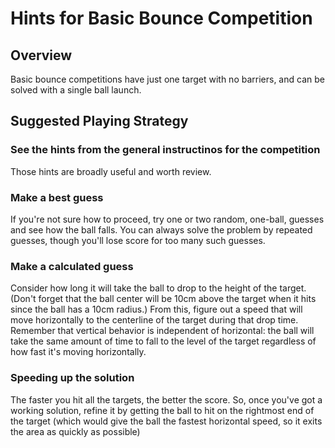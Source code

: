 <link rel="stylesheet" type="text/css" media="all" 
 href="../../../../CmpDocs.css" />

# Hints for Basic Bounce Competition

## Overview
Basic bounce competitions have just one target with no barriers, and can be 
solved with a single ball launch.

## Suggested Playing Strategy

### See the hints from the general instructinos for the competition
Those hints are broadly useful and worth review.

### Make a best guess
If you're not sure how to proceed, try one or two random, one-ball, guesses and see how
the ball falls.  You can always solve the problem by repeated guesses, though you'll
lose score for too many such guesses.

### Make a calculated guess
Consider how long it will take the ball to drop to the height of the target. 
(Don't forget that the ball center will be 10cm above the target when it hits
since the ball has a 10cm radius.)  From this, figure out a speed that will
move horizontally to the centerline of the target during that drop time.  Remember
that vertical behavior is independent of horizontal: the ball will take the same
amount of time to fall to the level of the target regardless of how fast it's
moving horizontally.

### Speeding up the solution
The faster you hit all the targets, the better the score. So, once you've got a
working solution, refine it by getting the ball to hit on the rightmost end of the
target (which would give the ball the fastest horizontal speed, so it exits the
area as quickly as possible)